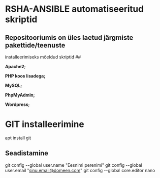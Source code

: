 # RSHA-ANSIBLE automatiseeritud skriptid

## Repositooriumis on üles laetud järgmiste pakettide/teenuste
installeerimiseks mõeldud skriptid ##

**Apache2;**

**PHP koos lisadega;**

**MySQL;**

**PhpMyAdmin;**

**Wordpress;**

# GIT installeerimine

apt install git

## Seadistamine


git config --global user.name "Eesnimi perenimi"
git config --global user.email "sinu.email@domeen.com"
git config --global core.editor nano

